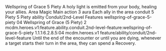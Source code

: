 <ability>
  <name>Wellspring of Grace</name>
  <cost>5 Piety</cost>
  <flavor>A holy light is emitted from your body, healing your allies.</flavor>
  <keywords>
    <keyword>Area</keyword>
    <keyword>Magic</keyword>
  </keywords>
  <type>Main action</type>
  <distance>3 aura</distance>
  <target>Each ally in the area</target>
  <metadata>
    <class>conduit</class>
    <cost>5 Piety</cost>
    <cost_amount>5</cost_amount>
    <cost_resource>Piety</cost_resource>
    <feature_type>ability</feature_type>
    <file_dpath>Conduit/2nd-Level Features</file_dpath>
    <item_id>wellspring-of-grace-5-piety</item_id>
    <item_index>04</item_index>
    <item_name>Wellspring of Grace (5 Piety)</item_name>
    <level>2</level>
    <scc>mcdm.heroes.v1:feature.ability.conduit.2nd-level-feature:wellspring-of-grace-5-piety</scc>
    <scdc>1.1.1:6.2.8.5:04</scdc>
    <source>mcdm.heroes.v1</source>
    <type>feature/ability/conduit/2nd-level-feature</type>
  </metadata>
  <effects>
    <effect type="mundane">Until the end of the encounter or until you are dying, whenever a target starts their turn in the area, they can spend a Recovery.</effect>
  </effects>
</ability>
